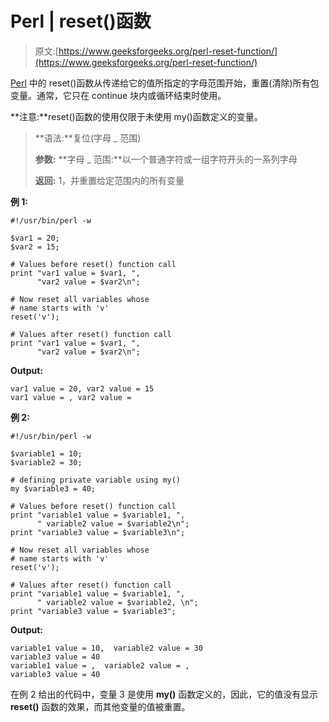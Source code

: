 # Perl | reset()函数

> 原文:[https://www.geeksforgeeks.org/perl-reset-function/](https://www.geeksforgeeks.org/perl-reset-function/)

[Perl](https://www.geeksforgeeks.org/introduction-to-perl/) 中的 reset()函数从传递给它的值所指定的字母范围开始，重置(清除)所有包变量。通常，它只在 continue 块内或循环结束时使用。

**注意:**reset()函数的使用仅限于未使用 my()函数定义的变量。

> **语法:**复位(字母 _ 范围)
> 
> **参数:**
> **字母 _ 范围:**以一个普通字符或一组字符开头的一系列字母
> 
> **返回:**
> 1，并重置给定范围内的所有变量

**例 1:**

```
#!/usr/bin/perl -w

$var1 = 20;
$var2 = 15;

# Values before reset() function call
print "var1 value = $var1, ", 
      "var2 value = $var2\n";

# Now reset all variables whose
# name starts with 'v'
reset('v');

# Values after reset() function call
print "var1 value = $var1, ", 
      "var2 value = $var2\n";
```

**Output:**

```
var1 value = 20, var2 value = 15
var1 value = , var2 value =

```

**例 2:**

```
#!/usr/bin/perl -w

$variable1 = 10;
$variable2 = 30;

# defining private variable using my()
my $variable3 = 40;

# Values before reset() function call
print "variable1 value = $variable1, ", 
      " variable2 value = $variable2\n";
print "variable3 value = $variable3\n";

# Now reset all variables whose 
# name starts with 'v'
reset('v');

# Values after reset() function call
print "variable1 value = $variable1, ",
      " variable2 value = $variable2, \n";
print "variable3 value = $variable3";
```

**Output:**

```
variable1 value = 10,  variable2 value = 30
variable3 value = 40
variable1 value = ,  variable2 value = , 
variable3 value = 40

```

在例 2 给出的代码中，变量 3 是使用 **my()** 函数定义的，因此，它的值没有显示 **reset()** 函数的效果，而其他变量的值被重置。